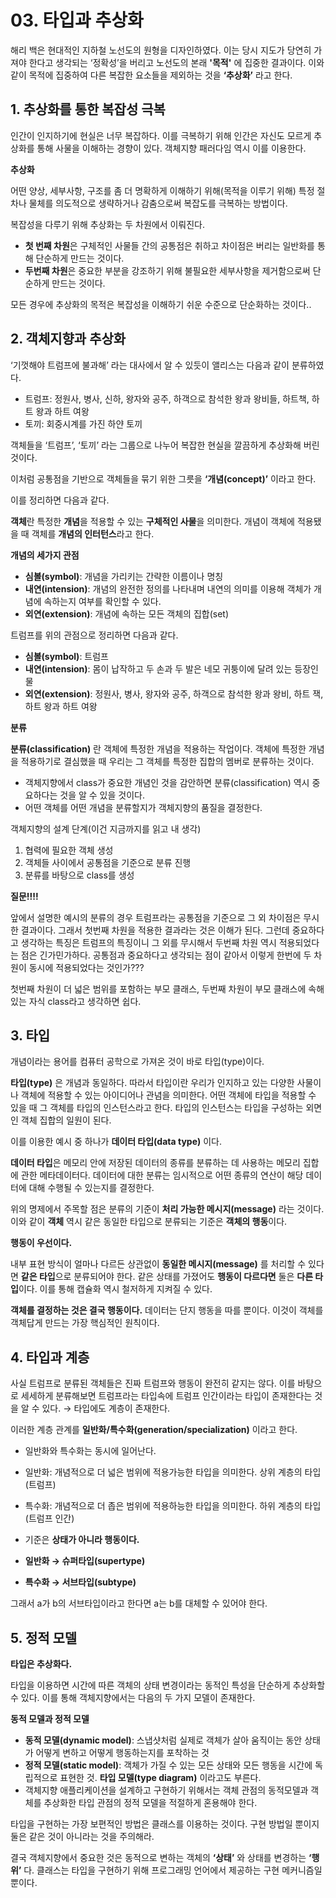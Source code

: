 # 03. 타입과 추상화

해리 백은 현대적인 지하철 노선도의 원형을 디자인하였다. 이는 당시 지도가 당연히 가져야 한다고 생각되는 ‘정확성’을 버리고 노선도의 본래 **'목적'** 에 집중한 결과이다. 이와 같이 목적에 집중하여 다른 복잡한 요소들을 제외하는 것을 **‘추상화’** 라고 한다.

## 1. 추상화를 통한 복잡성 극복

인간이 인지하기에 현실은 너무 복잡하다. 이를 극복하기 위해 인간은 자신도 모르게 추상화를 통해 사물을 이해하는 경향이 있다. 객체지향 패러다임 역시 이를 이용한다.

**추상화**

어떤 양상, 세부사항, 구조를 좀 더 명확하게 이해하기 위해(목적을 이루기 위해) 특정 절차나 물체를 의도적으로 생략하거나 감춤으로써 복잡도를 극복하는 방법이다.

복잡성을 다루기 위해 추상화는 두 차원에서 이뤄진다.

- **첫 번째 차원**은 구체적인 사물들 간의 공통점은 취하고 차이점은 버리는 일반화를 통해 단순하게 만드는 것이다.
- **두번째 차원**은 중요한 부분을 강조하기 위해 불필요한 세부사항을 제거함으로써 단순하게 만드는 것이다.

모든 경우에 추상화의 목적은 복잡성을 이해하기 쉬운 수준으로 단순화하는 것이다..

## 2. 객체지향과 추상화

‘기껏해야 트럼프에 불과해’ 라는 대사에서 알 수 있듯이 앨리스는 다음과 같이 분류하였다.

- 트럼프: 정원사, 병사, 신하, 왕자와 공주, 하객으로 참석한 왕과 왕비들, 하트책, 하트 왕과 하트 여왕
- 토끼: 회중시계를 가진 하얀 토끼

객체들을 ‘트럼프’, ‘토끼’ 라는 그룹으로 나누어 복잡한 현실을 깔끔하게 추상화해 버린 것이다.

이처럼 공통점을 기반으로 객체들을 묶기 위한 그릇을 **‘개념(concept)’** 이라고 한다.

이를 정리하면 다음과 같다.

**객체**란 특정한 **개념**을 적용할 수 있는 **구체적인 사물**을 의미한다. 개념이 객체에 적용됐을 때 객체를 **개념의 인터턴스**라고 한다.

**개념의 세가지 관점**

- **심볼(symbol)**: 개념을 가리키는 간략한 이름이나 명칭
- **내연(intension)**: 개념의 완전한 정의를 나타내며 내연의 의미를 이용해 객체가 개념에 속하는지 여부를 확인할 수 있다.
- **외연(extension)**: 개념에 속하는 모든 객체의 집합(set)

트럼프를 위의 관점으로 정리하면 다음과 같다.

- **심볼(symbol)**: 트럼프
- **내연(intension)**: 몸이 납작하고 두 손과 두 발은 네모 귀퉁이에 달려 있는 등장인물
- **외연(extension)**: 정원사, 병사, 왕자와 공주, 하객으로 참석한 왕과 왕비, 하트 잭, 하트 왕과 하트 여왕

**분류**

**분류(classification)** 란 객체에 특정한 개념을 적용하는 작업이다. 객체에 특정한 개념을 적용하기로 결심했을 때 우리는 그 객체를 특정한 집합의 멤버로 분류하는 것이다.

- 객체지향에서 class가 중요한 개념인 것을 감안하면 분류(classification) 역시 중요하다는 것을 알 수 있을 것이다.
- 어떤 객체를 어떤 개념을 분류할지가 객체지향의 품질을 결정한다.

객체지향의 설계 단계(이건 지금까지를 읽고 내 생각)

1. 협력에 필요한 객체 생성
2. 객체들 사이에서 공통점을 기준으로 분류 진행
3. 분류를 바탕으로 class를 생성

**질문!!!!** 

앞에서 설명한 예시의 분류의 경우 트럼프라는 공통점을 기준으로 그 외 차이점은 무시한 결과이다. 그래서 첫번째 차원을 적용한 결과라는 것은 이해가 된다. 그런데 중요하다고 생각하는 특징은 트럼프의 특징이니 그 외를 무시해서 두번째 차원 역시 적용되었다는 점은 긴가민가하다. 공통점과 중요하다고 생각되는 점이 같아서 이렇게 한번에 두 차원이 동시에 적용되었다는 것인가???

첫번째 차원이 더 넓은 범위를 포함하는 부모 클래스, 두번째 차원이 부모 클래스에 속해있는 자식 class라고 생각하면 쉽다.

## 3. 타입

개념이라는 용어를 컴퓨터 공학으로 가져온 것이 바로 타입(type)이다.

**타입(type)** 은 개념과 동일하다. 따라서 타입이란 우리가 인지하고 있는 다양한 사물이나 객체에 적용할 수 있는 아이디어나 관념을 의미한다. 어떤 객체에 타입을 적용할 수 있을 때 그 객체를 타입의 인스턴스라고 한다. 타입의 인스턴스는 타입을 구성하는 외면인 객체 집합의 일원이 된다.

이를 이용한 예시 중 하나가 **데이터 타입(data type)** 이다.

**데이터 타입**은 메모리 안에 저장된 데이터의 종류를 분류하는 데 사용하는 메모리 집합에 관한 메타데이터다. 데이터에 대한 분류는 임시적으로 어떤 종류의 연산이 해당 데이터에 대해 수행될 수 있는지를 결정한다. 

위의 명제에서 주목할 점은 분류의 기준이 **처리 가능한 메시지(message)** 라는 것이다. 이와 같이 **객체** 역시 같은 동일한 타입으로 분류되는 기준은 **객체의 행동**이다.

**행동이 우선이다.**

내부 표현 방식이 얼마나 다르든 상관없이 **동일한 메시지(message)** 를 처리할 수 있다면 **같은 타입**으로 분류되어야 한다. 같은 상태를 가졌어도 **행동이 다르다면** 둘은 **다른 타입**이다. 이를 통해 캡슐화 역시 철저하게 지켜질 수 있다. 

**객체를 결정하는 것은 결국 행동이다.** 데이터는 단지 행동을 따를 뿐이다. 이것이 객체를 객체답게 만드는 가장 핵심적인 원칙이다.

## 4. 타입과 계층

사실 트럼프로 분류된 객체들은 진짜 트럼프와 행동이 완전히 같지는 않다. 이를 바탕으로 세세하게 분류해보면 트럼프라는 타입속에 트럼프 인간이라는 타입이 존재한다는 것을 알 수 있다. → 타입에도 계층이 존재한다.

이러한 계층 관계를 **일반화/특수화(generation/specialization)** 이라고 한다.

- 일반화와 특수화는 동시에 일어난다.
- 일반화: 개념적으로 더 넓은 범위에 적용가능한 타입을 의미한다. 상위 계층의 타입(트럼프)
- 특수화: 개념적으로 더 좁은 범위에 적용하능한 타입을 의미한다. 하위 계층의 타입(트럼프 인간)
- 기준은 **상태가 아니라 행동이다.**

- **일반화 → 슈퍼타입(supertype)**
- **특수화 → 서브타입(subtype)**

그래서 a가 b의 서브타입이라고 한다면 a는 b를 대체할 수 있어야 한다. 

## 5. 정적 모델

**타입은 추상화다.**

타입을 이용하면 시간에 따른 객체의 상태 변경이라는 동적인 특성을 단순하게 추상화할 수 있다. 이를 통해 객체지향에서는 다음의 두 가지 모델이 존재한다.

**동적 모델과 정적 모델**

- **동적 모델(dynamic model)**: 스냅샷처럼 실제로 객체가 살아 움직이는 동안 상태가 어떻게 변하고 어떻게 행동하는지를 포착하는 것
- **정적 모델(static model)**: 객체가 가질 수 있는 모든 상태와 모든 행동을 시간에 독립적으로 표현한 것. **타입 모델(type diagram)** 이라고도 부른다.
- 객체지향 애플리케이션을 설계하고 구현하기 위해서는 객체 관점의 동적모델과 객체를 추상화한 타입 관점의 정적 모델을 적절하게 혼용해야 한다.

타입을 구현하는 가장 보편적인 방법은 클래스를 이용하는 것이다. 구현 방법일 뿐이지 둘은 같은 것이 아니라는 것을 주의해라.

결국 객체지향에서 중요한 것은 동적으로 변하는 객체의 **‘상태’** 와 상태를 변경하는 **‘행위’** 다. 클래스는 타입을 구현하기 위해 프로그래밍 언어에서 제공하는 구현 메커니즘일 뿐이다.
